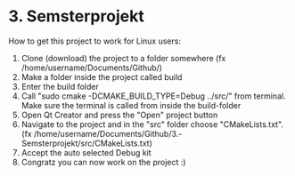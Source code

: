 # 3. Semsterprojekt
How to get this project to work for Linux users:

1. Clone (download) the project to a folder somewhere (fx /home/username/Documents/Github/)
2. Make a folder inside the project called build
3. Enter the build folder
3. Call "sudo cmake -DCMAKE_BUILD_TYPE=Debug ../src/" from terminal. Make sure the terminal is called from inside the build-folder
4. Open Qt Creator and press the "Open" project button
5. Navigate to the project and in the "src" folder choose "CMakeLists.txt". (fx /home/username/Documents/Github/3.-Semsterprojekt/src/CMakeLists.txt)
6. Accept the auto selected Debug kit
7. Congratz you can now work on the project :)
